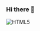 ### Hi there 👋



![HTML5](https://img.shields.io/badge/html5-%23E34F26.svg?style=for-the-badge&logo=html5&logoColor=white)
